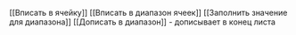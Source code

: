 [[Вписать в ячейку]]
[[Вписать в диапазон ячеек]]
[[Заполнить значение для диапазона]]
[[Дописать в диапазон]] - дописывает в конец листа